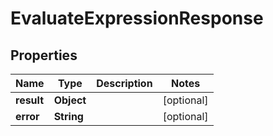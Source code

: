 

# EvaluateExpressionResponse


## Properties

| Name | Type | Description | Notes |
|------------ | ------------- | ------------- | -------------|
|**result** | **Object** |  |  [optional] |
|**error** | **String** |  |  [optional] |



